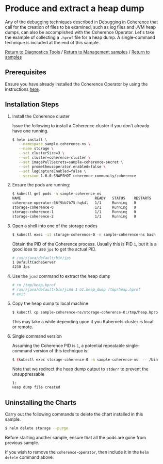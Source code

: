 # Produce and extract a heap dump

Any of the debugging techniques described in [Debugging in
Coherence](https://docs.oracle.com/middleware/12213/coherence/develop-applications/debugging-coherence.htm)
that call for the creation of files to be examined, such as log files
and JVM heap dumps, can also be accomplished with the Coherence
Operator.  Let's take the example of collecting a `.hprof` file for a
heap dump.  A single-command technique is included at the end of this sample.

[Return to Diagnostics Tools](../) / [Return to Management samples](../../) / [Return to samples](../../../README.md#list-of-samples)

## Prerequisites

Ensure you have already installed the Coherence Operator by using the instructions [here](../../../README.md#install-the-coherence-operator).

## Installation Steps

1. Install the Coherence cluster

   Issue the following to install a Coherence cluster if you don't already have one running.

   ```bash
   $ helm install \
      --namespace sample-coherence-ns \
      --name storage \
      --set clusterSize=3 \
      --set cluster=coherence-cluster \
      --set imagePullSecrets=sample-coherence-secret \
      --set prometheusoperator.enabled=false \
      --set logCaptureEnabled=false \
      --version 1.0.0-SNAPSHOT coherence-community/coherence
   ```
   
1. Ensure the pods are running:

   ```bash
   $ kubectl get pods -n sample-coherence-ns
   NAME                                  READY   STATUS    RESTARTS   AGE
   coherence-operator-66f9bb7b75-hqk4l   1/1     Running   0          13m
   storage-coherence-0                   1/1     Running   0          3m
   storage-coherence-1                   1/1     Running   0          2m
   storage-coherence-2                   1/1     Running   0          44s
   ```
   
1. Open a shell into one of the storage nodes

   ```bash
   $ kubectl exec -it storage-coherence-0 -n sample-coherence-ns bash
   ```

   Obtain the PID of the Coherence process.  Usually this is PID `1`, but
   it is a good idea to use `jps` to get the actual PID.

   ```bash
   # /usr/java/default/bin/jps
   1 DefaultCacheServer
   4230 Jps
   ```

1. Use the `jcmd` command to extract the heap dump

   ```bash
   # rm /tmp/heap.hprof
   # /usr/java/default/bin/jcmd 1 GC.heap_dump /tmp/heap.hprof
   # exit
   ```
   
1. Copy the heap dump to local machine

   ```bash
   $ kubectl cp sample-coherence-ns/storage-coherence-0:/tmp/heap.hprof heap.hprof 
   ```  
   
   This may take a while depending upon if you Kubernets cluster is local or remote.
   
1. Single command version

   Assuming the Coherence PID is `1`, a potential repeatable single-command version of this technique is:

   ```bash
   $ (kubectl exec storage-coherence-0 -n sample-coherence-ns  -- /bin/bash -c "rm -f /tmp/heap.hprof; /usr/java/default/bin/jcmd 1 GC.heap_dump /tmp/heap.hprof; cat /tmp/heap.hprof > /dev/stderr" ) 2> heap.hprof
   ```
    Note that we redirect the heap dump output to `stderr` to prevent the unsuppressable

   ```bash
   1:
   Heap dump file created
   ```
  
## Uninstalling the Charts

Carry out the following commands to delete the chart installed in this sample.

```bash
$ helm delete storage --purge  
```

Before starting another sample, ensure that all the pods are gone from previous sample.

If you wish to remove the `coherence-operator`, then include it in the `helm delete` command above.
